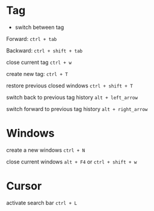 # Tag
- switch between tag

Forward: 
`ctrl + tab`

Backward: 
`ctrl + shift + tab`

close current tag
`ctrl + w`

create new tag:
`ctrl + T`

restore previous closed windows
`ctrl + shift + T`

switch back to previous tag history
`alt + left_arrow`


switch forward to previous tag history
`alt + right_arrow`


# Windows
create a new windows
`ctrl + N`

close current windows
`alt + F4` or `ctrl + shift + w`

# Cursor
activate search bar
`ctrl + L`
